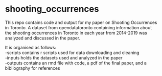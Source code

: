 # shooting_occurrences

This repo contains code and output for my paper on Shooting Occurrences in Toronto. A dataset from opendatatoronto containing information about the shooting occurrences in Toronto in each year from 2014-2019 was analyzed and discussed in the paper.

It is organised as follows:\
-scripts contains r scripts used for data downloading and cleaning\
-inputs holds the datasets used and analyzed in the paper\
-outputs contains an rmd file with code, a pdf of the final paper, and a bibliography for references



